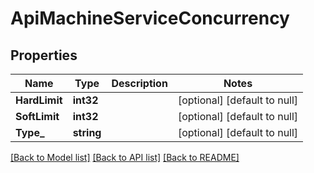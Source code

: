 # ApiMachineServiceConcurrency

## Properties
Name | Type | Description | Notes
------------ | ------------- | ------------- | -------------
**HardLimit** | **int32** |  | [optional] [default to null]
**SoftLimit** | **int32** |  | [optional] [default to null]
**Type_** | **string** |  | [optional] [default to null]

[[Back to Model list]](../README.md#documentation-for-models) [[Back to API list]](../README.md#documentation-for-api-endpoints) [[Back to README]](../README.md)

